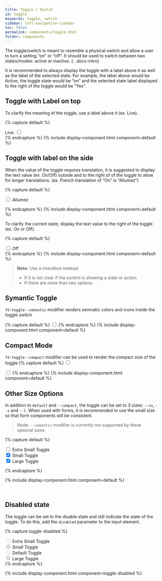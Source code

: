 ```yaml
---
title: Toggle / Switch
id: toggle
keywords: toggle, swtich
sidebar: left-navigation-sidebar
toc: false
permalink: components/toggle.html
folder: components
---
```


The toggle/switch is meant to resemble a physical switch and allow a user to turn a setting “on” or “off”. It should be used to switch between two states/modes: active or inactive.
{: .docs-intro}

It is recommended to always display the toggle with a label above it as well as the label of the selected state. For example, the label above would be Active, the toggle state would be “on” and the selected state label displayed to the right of the toggle would be “Yes”.


## Toggle with Label on top
To clarify the meaning of the toggle, use a label above it (ex. Live).

{% capture default %}
<div class="fd-form-group">
    <div class="fd-form-item">
        <label class="fd-form-label" for="y21YO391">Live:</label>
        <label class="fd-form-label fd-form-label--toggle">
            <span class="fd-toggle">
                <input class="fd-toggle__input" type="checkbox" name="" value="" id="y21YO391">
                <span class="fd-toggle__switch" role="presentation"></span>
            </span>
        </label>
    </div>
</div>
{% endcapture %}
{% include display-component.html component=default %}

## Toggle with label on the side
When the value of the toggle requires translation, it is suggested to display the text value (ex. On/Off) outside and to the right of of the toggle to allow for longer translations.  (ex. French translation of “On” is “Allumez”)

{% capture default %}
<div class="fd-form-item">
    <label class="fd-form-label fd-form-label--toggle" for="y21YO3911">
        <span class="fd-toggle">
            <input class="fd-toggle__input" type="checkbox" name="" value="" id="y21YO3911">
            <span class="fd-toggle__switch" role="presentation"></span>
        </span>
        Allumez
    </label>
</div>

{% endcapture %}
{% include display-component.html component=default %}


To clarify the current state, display the text value to the right of the toggle (ex. On or Off). 

{% capture default %}
    <div class="fd-form-item">
        <label class="fd-form-label fd-form-label--toggle" for="y21YO3911">
            <span class="fd-toggle">
                <input class="fd-toggle__input" type="checkbox" name="" value="" id="y21YO3911">
                <span class="fd-toggle__switch" role="presentation"></span>
            </span>
            Off
        </label>
    </div>
{% endcapture %}
{% include display-component.html component=default %}


> **Note:** Use a checkbox instead: 
> -	If it is not clear if the control is showing a state or action. 
> -	If there are more than two options.

## Symantic Toggle
`fd-toggle--semantic` modifier renders semnatic colors and icons inside the toggle switch

{% capture default %}
<label>
    <span class="fd-toggle fd-toggle--semantic">
        <input class="fd-toggle__input" type="checkbox" name="" value="" id="Enrat404">
        <span class="fd-toggle__switch" role="presentation">
            <span class="fd-toggle__semantic--off sap-icon--decline"></span>
            <span class="fd-toggle__semantic--on sap-icon--accept"></span>
        </span>
    </span>
</label>
{% endcapture %}
{% include display-component.html component=default %}


## Compact Mode
`fd-toggle--compact` modifier can be used to render the compact size of the toggle 
{% capture default %}
<label>
    <span class="fd-toggle fd-toggle--compact">
        <input class="fd-toggle__input" type="checkbox" name="" value="" id="y21YO391">
        <span class="fd-toggle__switch" role="presentation"></span>
    </span>
</label>

<label>
    <span class="fd-toggle fd-toggle--compact fd-toggle--semantic">
        <input class="fd-toggle__input" type="checkbox" name="" value="" id="Enrat404">
        <span class="fd-toggle__switch" role="presentation">
            <span class="fd-toggle__semantic--off sap-icon--decline"></span>
            <span class="fd-toggle__semantic--on sap-icon--accept"></span>
        </span>
    </span>
</label>
{% endcapture %}
{% include display-component.html component=default %}


## Other Size Options

In addition to `default` and `--compact`, the toggle can be set to 3 sizes: `--xs`, `--s` and `--l`. When used with forms, it is recommended to use the small size so that form components will be consistent.

> Node: `--semantic` modifier is currently not supported by these optional sizes

{% capture default %}
<div class="fd-form-item">
    <label class="fd-form-label fd-form-label--toggle" for="ImBw4551a">
        <span class="fd-toggle fd-toggle--xs">
            <input class="fd-toggle__input" type="checkbox" name="" value="" id="ImBw4551a">
            <span class="fd-toggle__switch" role="presentation"></span>
        </span>
        Extra Small Toggle
    </label>
</div>

<div class="fd-form-item">
    <label class="fd-form-label fd-form-label--toggle" for="ImBw4551b">
        <span class="fd-toggle fd-toggle--s">
            <input class="fd-toggle__input" type="checkbox" name="" value="" id="ImBw4551b" checked>
            <span class="fd-toggle__switch" role="presentation"></span>
        </span>
        Small Toggle
    </label>
</div>

<div class="fd-form-item">
    <label class="fd-form-label fd-form-label--toggle" for="V2bRj442g">
        <span class="fd-toggle fd-toggle--l">
            <input class="fd-toggle__input" type="checkbox" name="" value="" id="V2bRj442g" checked>
            <span class="fd-toggle__switch" role="presentation"></span>
        </span>
        Large Toggle
    </label>
</div>

{% endcapture %}

{% include display-component.html component=default %}

<br/>

## Disabled state

The toggle can be set to the disable state and still indicate the state of the toggle. To do this, add the `disabled` parameter to the input element.

{% capture toggle-disabled %}
<div class="fd-form-item">
    <label class="fd-form-label fd-form-label--toggle" for="ImBw4551">
        <span class="fd-toggle fd-toggle--compact">
            <input class="fd-toggle__input" type="checkbox" name="" value="" id="ImBw4551c" disabled>
            <span class="fd-toggle__switch" role="presentation"></span>
        </span>
        Extra Small Toggle
    </label>
</div>

<div class="fd-form-item">
    <label class="fd-form-label fd-form-label--toggle" for="ImBw4551">
        <span class="fd-toggle fd-toggle--compact">
            <input class="fd-toggle__input" type="checkbox" name="" value="" id="ImBw4551c" disabled checked>
            <span class="fd-toggle__switch" role="presentation"></span>
        </span>
        Small Toggle
    </label>
</div>

<div class="fd-form-item">
    <label class="fd-form-label fd-form-label--toggle" for="P3D2k380d">
        <span class="fd-toggle">
            <input class="fd-toggle__input" type="checkbox" name="" value="" id="P3D2k380d" disabled>
            <span class="fd-toggle__switch" role="presentation"></span>
        </span>
        Default Toggle
    </label>
</div>

<div class="fd-form-item">
    <label class="fd-form-label fd-form-label--toggle" for="V2bRj442f">
        <span class="fd-toggle fd-toggle--l">
            <input class="fd-toggle__input" type="checkbox" name="" value="" id="V2bRj442f" disabled checked>
            <span class="fd-toggle__switch" role="presentation"></span>
        </span>
        Large Toggle
    </label>
</div>
{% endcapture %}

{% include display-component.html component=toggle-disabled %}
